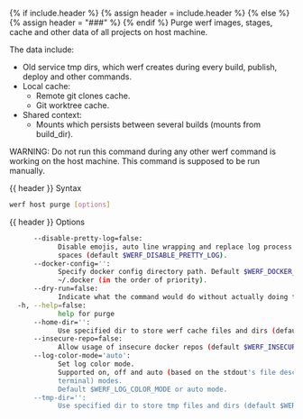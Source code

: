 {% if include.header %}
{% assign header = include.header %}
{% else %}
{% assign header = "###" %}
{% endif %}
Purge werf images, stages, cache and other data of all projects on host machine.

The data include:
* Old service tmp dirs, which werf creates during every build, publish, deploy and other commands.
* Local cache:
  * Remote git clones cache.
  * Git worktree cache.
* Shared context:
  * Mounts which persists between several builds (mounts from build_dir).

WARNING: Do not run this command during any other werf command is working on the host machine. This 
command is supposed to be run manually.

{{ header }} Syntax

```bash
werf host purge [options]
```

{{ header }} Options

```bash
      --disable-pretty-log=false:
            Disable emojis, auto line wrapping and replace log process border characters with 
            spaces (default $WERF_DISABLE_PRETTY_LOG).
      --docker-config='':
            Specify docker config directory path. Default $WERF_DOCKER_CONFIG or $DOCKER_CONFIG or 
            ~/.docker (in the order of priority).
      --dry-run=false:
            Indicate what the command would do without actually doing that
  -h, --help=false:
            help for purge
      --home-dir='':
            Use specified dir to store werf cache files and dirs (default $WERF_HOME or ~/.werf)
      --insecure-repo=false:
            Allow usage of insecure docker repos (default $WERF_INSECURE_REPO)
      --log-color-mode='auto':
            Set log color mode.
            Supported on, off and auto (based on the stdout's file descriptor referring to a 
            terminal) modes.
            Default $WERF_LOG_COLOR_MODE or auto mode.
      --tmp-dir='':
            Use specified dir to store tmp files and dirs (default $WERF_TMP_DIR or system tmp dir)
```

